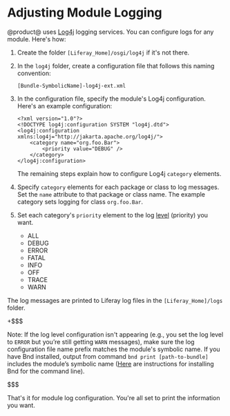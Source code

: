 # Adjusting Module Logging [](id=adjusting-module-logging)

@product@ uses [Log4j](http://logging.apache.org/log4j/1.2/) logging
services. You can configure logs for any module. Here's how: 

1.  Create the folder `[Liferay_Home]/osgi/log4j` if it's not there. 

2.  In the `log4j` folder, create a configuration file that follows this naming
    convention:

        [Bundle-SymbolicName]-log4j-ext.xml
 
3.  In the configuration file, specify the module's Log4j configuration.
    Here's an example configuration:

        <?xml version="1.0"?>
        <!DOCTYPE log4j:configuration SYSTEM "log4j.dtd">
        <log4j:configuration xmlns:log4j="http://jakarta.apache.org/log4j/">
            <category name="org.foo.Bar">
                <priority value="DEBUG" />
            </category>
        </log4j:configuration>

    The remaining steps explain how to configure Log4j `category` elements.
 
4.  Specify `category` elements for each package or class to log messages. Set
    the `name` attribute to that package or class name. The example category
    sets logging for class `org.foo.Bar`.

5.  Set each category's `priority` element to the log
    [level](http://logging.apache.org/log4j/1.2/apidocs/org/apache/log4j/Level.html) 
    (priority) you want.

    -   ALL
    -   DEBUG
    -   ERROR
    -   FATAL
    -   INFO
    -   OFF
    -   TRACE
    -   WARN

The log messages are printed to Liferay log files in the `[Liferay_Home]/logs` folder.

+$$$

Note: If the log level configuration isn't appearing (e.g., you set the log
level to `ERROR` but you’re still getting `WARN` messages), make sure the log
configuration file name prefix matches the module's symbolic name. If you have
Bnd installed, output from command `bnd print [path-to-bundle]` includes the
module’s symbolic name ([Here](https://github.com/bndtools/bnd/wiki/Install-bnd-on-the-command-line)
are instructions for installing Bnd for the command line).

$$$

That's it for module log configuration. You're all set to print the information
you want.
